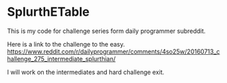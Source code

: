 # SplurthETable
This is my code for challenge series form daily programmer subreddit. 

Here is a link to the challenge to the easy. 
https://www.reddit.com/r/dailyprogrammer/comments/4so25w/20160713_challenge_275_intermediate_splurthian/

I will work on the intermediates and hard challenge exit.


